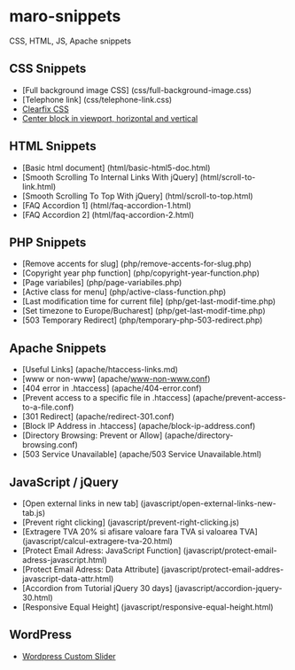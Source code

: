 # maro-snippets
CSS, HTML, JS, Apache snippets

## CSS Snippets

- [Full background image CSS] (css/full-background-image.css)
- [Telephone link] (css/telephone-link.css)
- [Clearfix CSS](css/clearfix.css)
- [Center block in viewport, horizontal and vertical](css/center-vertical-horizontal.css)


## HTML Snippets

- [Basic html document] (html/basic-html5-doc.html)
- [Smooth Scrolling To Internal Links With jQuery] (html/scroll-to-link.html)
- [Smooth Scrolling To Top With jQuery] (html/scroll-to-top.html)
- [FAQ Accordion 1] (html/faq-accordion-1.html)
- [FAQ Accordion 2] (html/faq-accordion-2.html)

## PHP Snippets

- [Remove accents for slug] (php/remove-accents-for-slug.php)
- [Copyright year php function] (php/copyright-year-function.php)
- [Page variabiles] (php/page-variabiles.php)
- [Active class for menu] (php/active-class-function.php)
- [Last modification time for current file] (php/get-last-modif-time.php)
- [Set timezone to Europe/Bucharest] (php/get-last-modif-time.php)
- [503 Temporary Redirect] (php/temporary-php-503-redirect.php)

## Apache Snippets

- [Useful Links] (apache/htaccess-links.md)
- [www or non-www] (apache/www-non-www.conf)
- [404 error in .htaccess] (apache/404-error.conf)
- [Prevent access to a specific file in .htaccess] (apache/prevent-access-to-a-file.conf)
- [301 Redirect] (apache/redirect-301.conf)
- [Block IP Address in .htaccess] (apache/block-ip-address.conf)
- [Directory Browsing: Prevent or Allow] (apache/directory-browsing.conf)
- [503 Service Unavailable] (apache/503 Service Unavailable.html)

## JavaScript / jQuery

- [Open external links in new tab] (javascript/open-external-links-new-tab.js)
- [Prevent right clicking] (javascript/prevent-right-clicking.js)
- [Extragere TVA 20% si afisare valoare fara TVA si valoarea TVA] (javascript/calcul-extragere-tva-20.html)
- [Protect Email Adress: JavaScript Function] (javascript/protect-email-adress-javascript.html)
- [Protect Email Adress: Data Attribute] (javascript/protect-email-addres-javascript-data-attr.html)
- [Accordion from Tutorial jQuery 30 days] (javascript/accordion-jquery-30.html)
- [Responsive Equal Height] (javascript/responsive-equal-height.html)

## WordPress

- [Wordpress Custom Slider](wordpress/wordpress-slider.php)